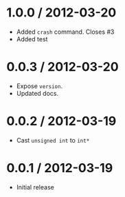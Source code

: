 
1.0.0 / 2012-03-20 
==================

  * Added `crash` command. Closes #3
  * Added test

0.0.3 / 2012-03-20 
==================

  * Expose `version`.
  * Updated docs.

0.0.2 / 2012-03-19 
==================

  * Cast `unsigned int` to `int*`

0.0.1 / 2012-03-19 
==================

  * Initial release
